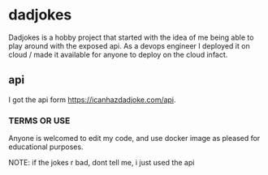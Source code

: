 # dadjokes
Dadjokes is a hobby project that started with the idea of me being able to play around with the exposed api. As a devops engineer I deployed it on cloud / made it available for anyone to deploy on the cloud infact.

## api
I got the api form https://icanhazdadjoke.com/api.



### TERMS OR USE
Anyone is welcomed to edit my code, and use docker image as pleased for educational purposes. 


NOTE: if  the jokes r bad, dont tell me, i just used the api

